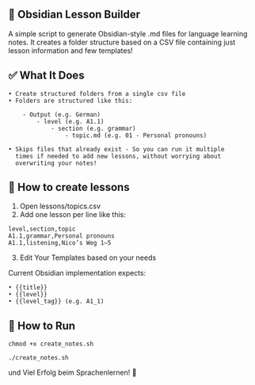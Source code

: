 ## 📘 Obsidian Lesson Builder

A simple script to generate Obsidian-style .md files for language learning notes. It creates a folder structure based on a CSV file containing just lesson information and few templates!


## ✅ What It Does

	• Create structured folders from a single csv file
	• Folders are structured like this:

        - Output (e.g. German)
            - level (e.g. A1.1)
                - section (e.g. grammar)
                    - topic.md (e.g. 01 - Personal pronouns)

	• Skips files that already exist - So you can run it multiple
      times if needed to add new lessons, without worrying about 
      overwriting your notes!


## 📝 How to create lessons

01. Open lessons/topics.csv
02. Add one lesson per line like this:

```csv
level,section,topic
A1.1,grammar,Personal pronouns
A1.1,listening,Nico’s Weg 1–5
```

03. Edit Your Templates based on your needs

Current Obsidian implementation expects: 

	• {{title}}
	• {{level}}
	• {{level_tag}} (e.g. A1_1)

## 🚀 How to Run

```shell
chmod +x create_notes.sh
```
```shell
./create_notes.sh
```

und Viel Erfolg beim Sprachenlernen! 🎉
